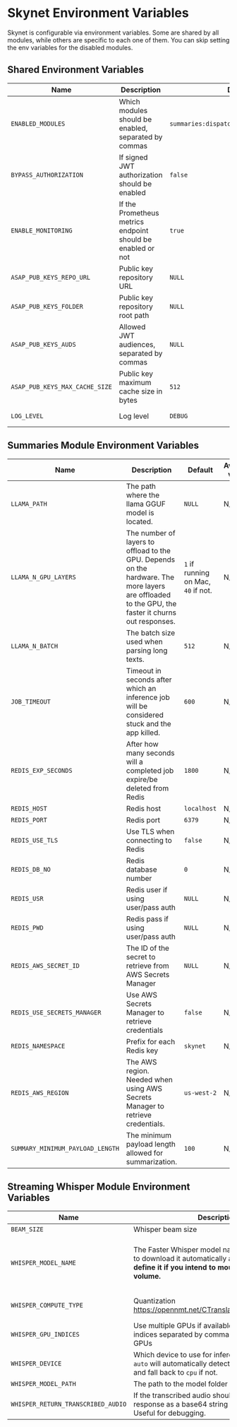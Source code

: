 # Skynet Environment Variables

Skynet is configurable via environment variables. Some are shared by all modules, while others are specific to each one of them. You can skip setting the env variables for the disabled modules.

## Shared Environment Variables

| **Name**                       | **Description**                                             | **Default**                               | **Available values**                                                            |
|--------------------------------|-------------------------------------------------------------|-------------------------------------------|---------------------------------------------------------------------------------|
| `ENABLED_MODULES`              | Which modules should be enabled, separated by commas        | `summaries:dispatcher,summaries:executor` | `summaries:dispatcher`, `summaries:executor`, `openai-api`, `streaming_whisper` |
| `BYPASS_AUTHORIZATION`         | If signed JWT authorization should be enabled               | `false`                                   | `true`, `false`                                                                 |
| `ENABLE_MONITORING`            | If the Prometheus metrics endpoint should be enabled or not | `true`                                    | `true`, `false`                                                                 |
| `ASAP_PUB_KEYS_REPO_URL`       | Public key repository URL                                   | `NULL`                                    | N/A                                                                             |
| `ASAP_PUB_KEYS_FOLDER`         | Public key repository root path                             | `NULL`                                    | N/A                                                                             |
| `ASAP_PUB_KEYS_AUDS`           | Allowed JWT audiences, separated by commas                  | `NULL`                                    | N/A                                                                             |
| `ASAP_PUB_KEYS_MAX_CACHE_SIZE` | Public key maximum cache size in bytes                      | `512`                                     | N/A                                                                             |
| `LOG_LEVEL`                    | Log level                                                   | `DEBUG`                                   | `DEBUG`, `INFO`, `WARNING`, `ERROR`, `CRITICAL`                                 |


## Summaries Module Environment Variables

| Name                             | **Description**                                                                                                                                    | **Default**                         | **Available values** |
|----------------------------------|----------------------------------------------------------------------------------------------------------------------------------------------------|-------------------------------------|----------------------|
| `LLAMA_PATH`                     | The path where the llama GGUF model is located.                                                                                                    | `NULL`                              | N/A                  |
| `LLAMA_N_GPU_LAYERS`             | The number of layers to offload to the GPU. Depends on the hardware. The more layers are offloaded to the GPU, the faster it churns out responses. | `1` if running on Mac, `40` if not. | N/A                  |
| `LLAMA_N_BATCH`                  | The batch size used when parsing long texts.                                                                                                       | `512`                               | N/A                  |
| `JOB_TIMEOUT`                    | Timeout in seconds after which an inference job will be considered stuck and the app killed.                                                       | `600`                               | N/A                  |
| `REDIS_EXP_SECONDS`              | After how many seconds will a completed job expire/be deleted from Redis                                                                           | `1800`                              | N/A                  |
| `REDIS_HOST`                     | Redis host                                                                                                                                         | `localhost`                         | N/A                  |
| `REDIS_PORT`                     | Redis port                                                                                                                                         | `6379`                              | N/A                  |
| `REDIS_USE_TLS`                  | Use TLS when connecting to Redis                                                                                                                   | `false`                             | N/A                  |
| `REDIS_DB_NO`                    | Redis database number                                                                                                                              | `0`                                 | N/A                  |
| `REDIS_USR`                      | Redis user if using user/pass auth                                                                                                                 | `NULL`                              | N/A                  |
| `REDIS_PWD`                      | Redis pass if using user/pass auth                                                                                                                 | `NULL`                              | N/A                  |
| `REDIS_AWS_SECRET_ID`            | The ID of the secret to retrieve from AWS Secrets Manager                                                                                          | `NULL`                              | N/A                  |
| `REDIS_USE_SECRETS_MANAGER`      | Use AWS Secrets Manager to retrieve credentials                                                                                                    | `false`                             | N/A                  |
| `REDIS_NAMESPACE`                | Prefix for each Redis key                                                                                                                          | `skynet`                            | N/A                  |
| `REDIS_AWS_REGION`               | The AWS region. Needed when using AWS Secrets Manager to retrieve credentials.                                                                     | `us-west-2`                         | N/A                  |
| `SUMMARY_MINIMUM_PAYLOAD_LENGTH` | The minimum payload length allowed for summarization.                                                                                              | `100`                               | N/A                  |

## Streaming Whisper Module Environment Variables

| Name                               | **Description**                                                                                                                                              | **Default**                                 | **Available values**                                                                                                                                                           |
|------------------------------------|--------------------------------------------------------------------------------------------------------------------------------------------------------------|---------------------------------------------|--------------------------------------------------------------------------------------------------------------------------------------------------------------------------------|
| `BEAM_SIZE`                        | Whisper beam size                                                                                                                                            | `1`                                         | N/A                                                                                                                                                                            |
| `WHISPER_MODEL_NAME`               | The Faster Whisper model name to use if you want to download it automatically at start-up. **Don't define it if you intend to mount the model as a volume.** | `NULL`                                      | `tiny`, `tiny.en`, `small`, `small.en`, `base`, `base.en`, `medium`, `medium.en`, `large-v2`, `large-v1`.<br>**NOTE**: check https://huggingface.co/SYSTRAN for model updates. |
| `WHISPER_COMPUTE_TYPE`             | Quantization https://opennmt.net/CTranslate2/quantization.html                                                                                               | `int8`                                      | `int8`, `int8_float32`, `int8_float16`, `int8_bfloat16`, `int16`, `float16`, `bfloat16`, `float32`                                                                             |
| `WHISPER_GPU_INDICES`              | Use multiple GPUs if available by specifying their indices separated by commas, e.g. `0,1` for two GPUs                                                      | `0`                                         | N/A                                                                                                                                                                            |
| `WHISPER_DEVICE`                   | Which device to use for inference. The default `auto` will automatically detect if a GPU is present and fall back to `cpu` if not.                           | `auto`                                      | `auto`, `cpu`, `gpu`                                                                                                                                                           |  
| `WHISPER_MODEL_PATH`               | The path to the model folder                                                                                                                                 | `f'{os.getcwd()}/models/streaming_whisper'` | N/A                                                                                                                                                                            |
| `WHISPER_RETURN_TRANSCRIBED_AUDIO` | If the transcribed audio should be returned in the response as a base64 string for each segment. Useful for debugging.                                       | `false`                                     | `true`, `false`                                                                                                                                                                |
